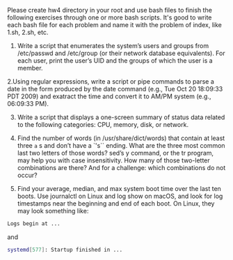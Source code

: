 Please create hw4 directory in your root and use bash files to finish the following exercises through one or more bash scripts. It's good to write each bash file for each problem and name it with the problem of index, like 1.sh, 2.sh, etc.

1. Write a script that enumerates the system’s users and groups from 
/etc/passwd and /etc/group (or their network database equivalents). 
For each user, print the user’s UID and the groups of which the user is a 
member.

2.Using regular expressions, write a script or pipe commands to parse a date 
in the form produced by the date command (e.g., Tue Oct 20 18:09:33 
PDT 2009) and exatract the time and convert it to AM/PM system (e.g., 06:09:33 PM). 

3. Write a script that displays a one-screen summary of status data related 
to the following categories: CPU, memory, disk, or network. 

4. Find the number of words (in /usr/share/dict/words) that contain at least three `a` s and don’t have a `'s`` ending. What are the three most common last two letters of those words? sed’s y command, or the tr program, may help you with case insensitivity. How many of those two-letter combinations are there? And for a challenge: which combinations do not occur?

5. Find your average, median, and max system boot time over the last ten boots. Use journalctl on Linux and log show on macOS, and look for log timestamps near the beginning and end of each boot. On Linux, they may look something like:
```bash
Logs begin at ...
```
and
```bash
systemd[577]: Startup finished in ...
```
